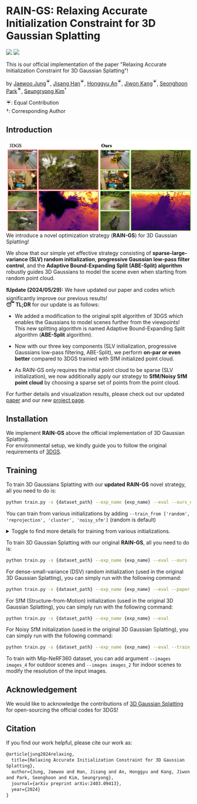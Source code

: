 # RAIN-GS: Relaxing Accurate Initialization Constraint for 3D Gaussian Splatting
<a href="https://arxiv.org/abs/2403.09413"><img src="https://img.shields.io/badge/arXiv-2403.09413-%23B31B1B"></a>
<a href="https://ku-cvlab.github.io/RAIN-GS/ "><img src="https://img.shields.io/badge/Project%20Page-online-brightgreen"></a>
<br>

This is our official implementation of the paper "Relaxing Accurate Initialization Constraint for 3D Gaussian Splatting"!

by [Jaewoo Jung](https://crepejung00.github.io)<sup>:umbrella:</sup>, [Jisang Han](https://onground-korea.github.io/)<sup>:umbrella:</sup>, [Honggyu An](https://hg010303.github.io/)<sup>:umbrella:</sup>, [Jiwon Kang](https://github.com/loggerJK)<sup>:umbrella:</sup>, [Seonghoon Park](https://github.com/seong0905)<sup>:umbrella:</sup>, [Seungryong Kim](https://cvlab.korea.ac.kr)<sup>&dagger;</sup>

:umbrella:: Equal Contribution <br>
&dagger;: Corresponding Author
## Introduction
![](assets/teaser.png)<br>
We introduce a novel optimization strategy (**RAIN-GS**) for 3D Gaussian Splatting!

We show that our simple yet effective strategy consisting of **sparse-large-variance (SLV) random initialization**, **progressive Gaussian low-pass filter control**, and the **Adaptive Bound-Expanding Split (ABE-Split) algorithm** robustly guides 3D Gaussians to model the scene even when starting from random point cloud.

**❗️Update (2024/05/29):** We have updated our paper and codes which significantly improve our previous results! <br>
**😴 TL;DR** for our update is as follows:
- We added a modification to the original split algorithm of 3DGS which enables the Gaussians to model scenes further from the viewpoints! This new splitting algorithm is named Adaptive Bound-Expanding Split algorithm (**ABE-Split** algorithm).
- Now with our three key components (SLV initialization, progressive Gaussians low-pass filtering, ABE-Split), we perform **on-par or even better** compared to 3DGS trainied with SfM initialized point cloud.

- As RAIN-GS only requires the initial point cloud to be sparse (SLV initialization), we now additionally apply our strategy to **SfM/Noisy SfM point cloud** by choosing a sparse set of points from the point cloud.

For further details and visualization results, please check out our updated [paper](https://arxiv.org/abs/2403.09413) and our new [project page](https://ku-cvlab.github.io/RAIN-GS/).

## Installation
We implement **RAIN-GS** above the official implementation of 3D Gaussian Splatting. <br> For environmental setup, we kindly guide you to follow the original requirements of [3DGS](https://github.com/graphdeco-inria/gaussian-splatting). 

## Training

To train 3D Gaussians Splatting with our **updated** **RAIN-GS** novel strategy, all you need to do is:

```bash
python train.py -s {dataset_path} --exp_name {exp_name} --eval --ours_new 
```
You can train from various initializations by adding `--train_from ['random', 'reprojection', 'cluster', 'noisy_sfm']` (random is default)
<details>
<summary>Toggle to find more details for training from various initializations.</summary>

- **Random Initialization** (Default)
```bash
python train.py -s {dataset_path} --exp_name {exp_name} --eval --ours_new --train_from 'random'
```
- SfM (Structure-from-Motion) Initialization <br>
In order to apply RAIN-GS to SfM Initialization, we need to start with a sparse set of points (SLV Initialization). <br>
To choose the sparse set of points, you can choose several options:
  - **Clustering** : Apply clustering to the initial point cloud using the [HDBSCAN](https://github.com/scikit-learn-contrib/hdbscan) algorithm.
  ```bash
  python train.py -s {dataset_path} --exp_name {exp_name} --eval --ours_new --train_from 'cluster'
  ```

  - **Top 10%** : Each of the points from SfM comes with a confidence value, which is the reprojection error. Select the top 10% most confident points from the point cloud.
  ```bash
  python train.py -s {dataset_path} --exp_name {exp_name} --eval --ours_new --train_from 'reprojection'
  ```

- **Noisy SfM Initialization** <br>
In real-world scenarios, the point cloud from SfM can contain noise. To simulate this scenario, we add a random noise sampled from a normal distribution to the SfM point cloud. If you run with this option, we apply the clustering algorithm to the Noisy SfM point cloud.
```bash
python train.py -s {dataset_path} --exp_name {exp_name} --eval --ours_new --train_from 'noisy_sfm'
```

</details>

To train 3D Gaussian Splatting with our original **RAIN-GS**, all you need to do is:

```bash
python train.py -s {dataset_path} --exp_name {exp_name} --eval --ours
```

For dense-small-variance (DSV) random initialization (used in the original 3D Gaussian Splatting), you can simply run with the following command:
```bash
python train.py -s {dataset_path} --exp_name {exp_name} --eval --paper_random
```

For SfM (Structure-from-Motion) initialization (used in the original 3D Gaussian Splatting), you can simply run with the following command:
```bash
python train.py -s {dataset_path} --exp_name {exp_name} --eval
```

For Noisy SfM initialization (used in the original 3D Gaussian Splatting), you can simply run with the following command:
```bash
python train.py -s {dataset_path} --exp_name {exp_name} --eval --train_from 'noisy_sfm'
```

To train with Mip-NeRF360 dataset, you can add argument `--images images_4` for outdoor scenes and `--images images_2` for indoor scenes to modify the resolution of the input images.

## Acknowledgement

We would like to acknowledge the contributions of [3D Gaussian Splatting](https://github.com/graphdeco-inria/gaussian-splatting) for open-sourcing the official codes for 3DGS! 

## Citation
If you find our work helpful, please cite our work as:
```
@article{jung2024relaxing,
  title={Relaxing Accurate Initialization Constraint for 3D Gaussian Splatting},
  author={Jung, Jaewoo and Han, Jisang and An, Honggyu and Kang, Jiwon and Park, Seonghoon and Kim, Seungryong},
  journal={arXiv preprint arXiv:2403.09413},
  year={2024}
}
```
